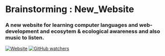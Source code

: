 # Brainstorming : New_Website
### A new website for learning computer languages and web-development and ecosytem &amp; ecological awareness and also music to listen.
[![Website](https://img.shields.io/website-up-down-green-red/http/shields.io.svg)](https://brainstorming.000webhostapp.com/index.html)
[![GitHub watchers](https://img.shields.io/github/watchers/badges/shields.svg?style=social&label=Watch)](https://github.com/gittyRavi/Spinners/blob/master/content/multiple1_css.html)
